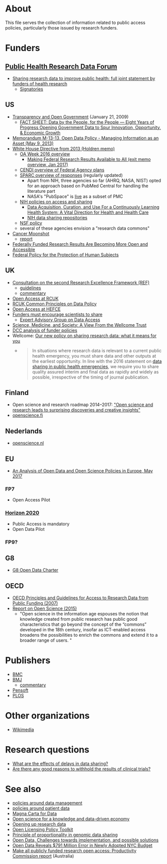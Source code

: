 # About
This file serves the collection of information related to public access policies, particularly those issued by research funders.

# Funders

## [Public Health Research Data Forum](http://www.wellcome.ac.uk/About-us/Policy/Spotlight-issues/Data-sharing/Public-health-and-epidemiology/WTDV030689.htm)
* [Sharing research data to improve public health: full joint statement by funders of health research](http://www.wellcome.ac.uk/About-us/Policy/Spotlight-issues/Data-sharing/Public-health-and-epidemiology/WTDV030690.htm)
  * [Signatories](http://www.wellcome.ac.uk/About-us/Policy/Spotlight-issues/Data-sharing/Public-health-and-epidemiology/Signatories-to-the-joint-statement/index.htm)

## US

* [Transparency and Open Government](https://www.whitehouse.gov/the-press-office/transparency-and-open-government) (January 21, 2009)
  * [FACT SHEET: Data by the People, for the People — Eight Years of Progress Opening Government Data to Spur Innovation, Opportunity, & Economic Growth](https://www.whitehouse.gov/the-press-office/2016/09/28/fact-sheet-data-people-people-eight-years-progress-opening-government)
* [Memorandum M-13-13, Open Data Policy - Managing Information as an Asset (May 9, 2013)](https://www.whitehouse.gov/sites/default/files/omb/memoranda/2013/m-13-13.pdf)
* [White House Directive from 2013 (Holdren memo)](https://www.whitehouse.gov/sites/default/files/microsites/ostp/ostp_public_access_memo_2013.pdf)
  * [OA Week 2016 overview](https://www.digitalgov.gov/2016/10/28/federally-funded-research-results-are-becoming-more-open-and-accessible/)
    * [Making Federal Research Results Available to All (exit memo overview, Jan 2017)](https://www.whitehouse.gov/blog/2017/01/09/making-federal-research-results-available-all)
  * [CENDI overview of Federal Agency plans](https://cendi.gov/projects/Public_Access_Plans_US_Fed_Agencies.html)
  * [SPARC overview of responses](http://sparcopen.org/our-work/2013-executive-directive/) (regularly updated)
    * Apart from NIH, three agencies so far (AHRQ, NASA, NIST) opted for an approach based on PubMed Central for handling the literature part
     * NASA's "PubSpace" is [live](https://www.ncbi.nlm.nih.gov/pmc/funder/nasa/) as a subset of PMC
  * [NIH policies on access and sharing](http://grants.nih.gov/grants/sharing.htm)
    * [Data Acquisition, Curation, and Use For a Continuously Learning Health System: A Vital Direction for Health and Health Care](https://nam.edu/data-acquisition-curation-and-use-for-a-continuously-learning-health-system-a-vital-direction-for-health-and-health-care/)
    * [NIH data sharing repositories](https://www.nlm.nih.gov/NIHbmic/nih_data_sharing_repositories.html)
  * [NSF policy](http://www.nsf.gov/news/special_reports/public_access/)
  * several of these agencies envision a "research data commons"
* [Cancer Moonshot](https://www.whitehouse.gov/CancerMoonshot)
  * [report](https://medium.com/cancer-moonshot/my-report-to-the-president-3c64b0dae863#.igz7bo949)
* [Federally Funded Research Results Are Becoming More Open and Accessible](https://www.whitehouse.gov/blog/2016/10/28/federally-funded-research-results-are-becoming-more-open-and-accessible)
* [Federal Policy for the Protection of Human Subjects](https://www.federalregister.gov/documents/2017/01/19/2017-01058/federal-policy-for-the-protection-of-human-subjects)

## UK

* [Consultation on the second Research Excellence Framework (REF)](http://www.hefce.ac.uk/pubs/year/2016/201636/)
  - [guidelines](http://www.hefce.ac.uk/media/HEFCE,2014/Content/Pubs/2016/201636/HEFCE2016_36.pdf)
  - [commentary](http://wonkhe.com/blogs/implementing-ref2021-needs-the-input-of-the-whole-research-community/)
* [Open Access at RCUK](http://www.rcuk.ac.uk/research/openaccess/)
* [RCUK Common Principles on Data Policy](http://www.rcuk.ac.uk/research/datapolicy/)
* [Open Access at HEFCE](http://www.hefce.ac.uk/rsrch/oa/)
* [Funders must encourage scientists to share](http://dx.doi.org/10.1038/522129a)
  * [Expert Advisory Group on Data Access](http://www.wellcome.ac.uk/EAGDA)
* [Science, Medicine, and Society: A View From the Wellcome Trust](http://dx.doi.org/10.1001/jama.2015.2004)
* [DCC analysis of funder policies](http://www.dcc.ac.uk/resources/policy-and-legal/overview-funders-data-policies)
* Wellcome: [Our new policy on sharing research data: what it means for you](https://wellcome.ac.uk/news/our-new-policy-sharing-research-data-what-it-means-you)
  * > In situations where research data is relevant to a current public health emergency, you must share data and other outputs at the earliest opportunity.  In line with the 2016 statement on [data sharing in public health emergencies](https://wellcome.ac.uk/what-we-do/our-work/statement-data-sharing-public-health-emergencies), we require you to share quality assured interim and final data as rapidly and widely as possible, irrespective of the timing of journal publication.

## Finland
* Open science and research roadmap 2014–2017: ["Open science and research leads to 
surprising discoveries and creative insights"](http://openscience.fi/documents/14273/0/Open+Science+and+Research+Roadmap+2014-2017/e8eb7704-8ea7-48bb-92e6-c6c954d4a2f2)
* [openscience.fi](http://openscience.fi/)

## Nederlands
* [openscience.nl](https://www.openscience.nl/)

## EU

* [An Analysis of Open Data and Open Science  Policies in Europe, May 2017](http://sparceurope.org/new-sparc-europe-report-analyses-open-data-open-science-policies-europe/)

### FP7
* Open Access Pilot

### [Horizon 2020](http://ec.europa.eu/research/participants/docs/h2020-funding-guide/cross-cutting-issues/open-access-data-management/open-access_en.htm)
* Public Access is mandatory
* Open Data Pilot

### FP9?

## G8
* [G8 Open Data Charter](http://www.international.gc.ca/g8/open_data_charter-charte_du_g8_sur_les_donnees_ouvertes.aspx?lang=eng)

## OECD
* [OECD Principles and Guidelines for Access to Research Data from Public Funding (2007)](http://www.oecd.org/sti/sci-tech/38500813.pdf)
* [Report on Open Science (2015)](https://www.innovationpolicyplatform.org/content/open-science)
  * "Open science in the information age espouses the notion that knowledge created from public research has public good characteristics that go beyond the concept of the “commons” developed in the 18th century, insofar as ICT-enabled access broadens the possibilities to enrich the commons and extend it to a broader range of users. "

# Publishers
* [BMC](http://dx.doi.org/10.1186/1756-0500-5-494)
* [BMJ](http://dx.doi.org/10.1136/bmj.h2373)
  * [commentary](https://theconversation.com/why-medical-journals-must-make-researchers-share-data-from-clinical-trials-44278)
* [Pensoft](http://www.pensoft.net/J_FILES/Pensoft_Data_Publishing_Policies_and_Guidelines.pdf)
* [PLOS](http://blogs.plos.org/everyone/2014/02/24/plos-new-data-policy-public-access-data-2/)

# Other organizations
* [Wikimedia](http://blog.wikimedia.org/2015/03/18/wikimedia-open-access-policy/)

# Research questions
* [What are the effects of delays in data sharing?](https://lists.okfn.org/pipermail/open-science/2015-April/003923.html)
* [Are there any good reasons to withhold the results of clinical trials?](https://twitter.com/bengoldacre/status/588306140976574464)

# See also
* [policies around data management](https://github.com/Daniel-Mietchen/datascience/blob/master/data-management-plans.md#policies)
* [policies around patient data](http://www.hhs.gov/news/press/2015pres/09/20150902b.html)
* [Magna Carta for Data](https://www.insight-centre.org/magna-carta-for-data)
* [Open science for a knowledge and data-driven economy](https://ec.europa.eu/digital-agenda/en/news/open-science-knowledge-and-data-driven-economy)
* [Opening up research data](http://blog.hefce.ac.uk/2015/09/01/opening-up-research-data/)
* [Open Licensing Policy Toolkit](http://creativecommons.org/weblog/entry/46110)
* [Principle of proportionality in genomic data sharing](http://dx.doi.org/10.1038/nrg.2015.5)
* [Open Data, Challenges towards implementation, and possible solutions](http://mulvany.net/open-data-challenges/open-data.html)
* [Open Data Reveals $791 Million Error in Newly Adopted NYC Budget](http://iquantny.tumblr.com/post/147446103684/open-data-reveals-791-million-error-in-newly)
* [Make all publicly funded research open access: Productivity Commission report](http://www.theaustralian.com.au/higher-education/make-all-publicly-funded-research-open-access-productivity-commission-report/news-story/bb2b3c8c349bc573eec7014d44b7efe8) (Australia)
